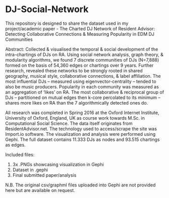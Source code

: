 # DJ-Social-Network

This repository is designed to share the dataset used in my project/academic paper -
The Charted DJ Network of Resident Advisor: Detecting Collaborative Connections & Measuring Popularity in EDM DJ Communities 

Abstract: 
Collected & visualised the temporal & social development of the intra-chartings of DJs on RA. Using social network analysis, graph theory, & modularity algorithms, we found 7 discrete communities of DJs (N=7,888) formed on the basis of 54,360 edges or chartings over 9 years. Further research, revealed these networks to be strongly rooted in shared geography, musical style, collaborative connections, & label affiliation. The most influential DJs – measured using eigenvector-centrality – tended to also be music producers. Popularity in each community was measured as an aggregation of ‘likes’ on RA. The most collaborative & reciprocal group of DJs – partitioned on mutual edges then k-core percolated to its minimum – shares more likes on RA than the 7 algorithmically detected ones do.

All research was completed in Spring 2016 at the Oxford Internet Institute, University of Oxford, England, UK as course work towards M.Sc. in Computational Social Science. The data itself originates from ResidentAdvisor.net. The technology used to access/scrape the site was Import.io software. The visualization and analysis were performed using Gephi. The full dataset contains 11.333 DJs as nodes and 93.515 chartings as edges. 

Included files:
1. 3x .PNGs showcasing visualization in Gephi
2. Dataset in .gephi  
3. Final submitted paper/analysis

N.B. The original csv/graphml files uploaded into Gephi are not provided here but are available on request. 

